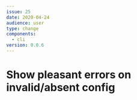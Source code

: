 ```yaml
---
issue: 25
date: 2020-04-24
audience: user
type: change
components:
  - cli
version: 0.0.6
---
```

# Show pleasant errors on invalid/absent config
